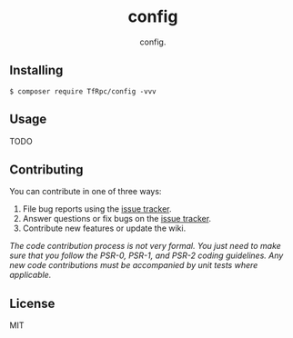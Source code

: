 <h1 align="center"> config </h1>

<p align="center"> config.</p>


## Installing

```shell
$ composer require TfRpc/config -vvv
```

## Usage

TODO

## Contributing

You can contribute in one of three ways:

1. File bug reports using the [issue tracker](https://github.com/TfRpc/config/issues).
2. Answer questions or fix bugs on the [issue tracker](https://github.com/TfRpc/config/issues).
3. Contribute new features or update the wiki.

_The code contribution process is not very formal. You just need to make sure that you follow the PSR-0, PSR-1, and PSR-2 coding guidelines. Any new code contributions must be accompanied by unit tests where applicable._

## License

MIT